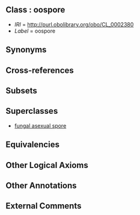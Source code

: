 
## Class : oospore

 * *IRI* = http://purl.obolibrary.org/obo/CL_0002380
 * *Label* = oospore

## Synonyms


## Cross-references


## Subsets


## Superclasses

 * [fungal asexual spore](../../CL/05/CL_0000605.md)

## Equivalencies


## Other Logical Axioms


## Other Annotations


## External Comments

